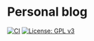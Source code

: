 # Personal blog

[![CI](https://github.com/lrusso96/blog/workflows/CI/badge.svg)](https://github.com/lrusso96/blog/actions?query=workflow%3ACI)
[![License: GPL v3](https://img.shields.io/badge/License-GPL%20v3-blue.svg)](https://www.gnu.org/licenses/gpl-3.0)
